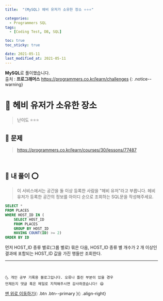```yaml
---
title:  "(MySQL) 헤비 유저가 소유한 장소 ⭐⭐⭐" 

categories:
  - Programmers SQL
tags:
  - [Coding Test, DB, SQL]

toc: true
toc_sticky: true

date: 2021-05-11
last_modified_at: 2021-05-11
---
```

**MySQL**로 풀이했습니다.  
출처 : **프로그래머스** <https://programmers.co.kr/learn/challenges>
{: .notice--warning}

# 📌 헤비 유저가 소유한 장소

> 난이도 ⭐⭐⭐

## 🚀 문제

> <https://programmers.co.kr/learn/courses/30/lessons/77487>

<br>

## 🚀 내 풀이 ⭕

> 이 서비스에서는 공간을 둘 이상 등록한 사람을 "헤비 유저"라고 부릅니다. 헤비 유저가 등록한 공간의 정보를 아이디 순으로 조회하는 SQL문을 작성해주세요.

```sql
SELECT *
FROM PLACES
WHERE HOST_ID IN (
    SELECT HOST_ID 
    FROM PLACES
    GROUP BY HOST_ID 
    HAVING COUNT(ID) >= 2)
ORDER BY ID
```

먼저 HOST_ID 종류 별로(그룹 별로) 묶은 다음, HOST_ID 종류 별 개수가 2 개 이상인 결과에 포함되는 HOST_ID 값을 가진 행들만 조회한다.


***
<br>

    🌜 개인 공부 기록용 블로그입니다. 오류나 틀린 부분이 있을 경우 
    언제든지 댓글 혹은 메일로 지적해주시면 감사하겠습니다! 😄

[맨 위로 이동하기](#){: .btn .btn--primary }{: .align-right}